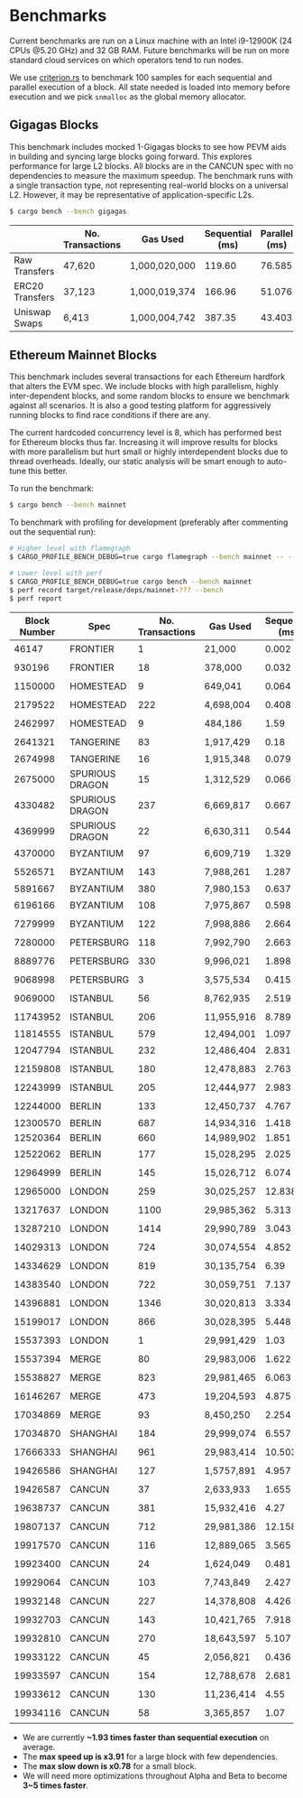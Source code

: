 # Benchmarks

Current benchmarks are run on a Linux machine with an Intel i9-12900K (24 CPUs @5.20 GHz) and 32 GB RAM. Future benchmarks will be run on more standard cloud services on which operators tend to run nodes.

We use [criterion.rs](https://github.com/bheisler/criterion.rs) to benchmark 100 samples for each sequential and parallel execution of a block. All state needed is loaded into memory before execution and we pick `snmalloc` as the global memory allocator.

## Gigagas Blocks

This benchmark includes mocked 1-Gigagas blocks to see how PEVM aids in building and syncing large blocks going forward. This explores performance for large L2 blocks. All blocks are in the CANCUN spec with no dependencies to measure the maximum speedup. The benchmark runs with a single transaction type, not representing real-world blocks on a universal L2. However, it may be representative of application-specific L2s.

```sh
$ cargo bench --bench gigagas
```

|                 | No. Transactions | Gas Used      | Sequential (ms) | Parallel (ms) | Speedup    |
| --------------- | ---------------- | ------------- | --------------- | ------------- | ---------- |
| Raw Transfers   | 47,620           | 1,000,020,000 | 119.60          | 76.585        | 🟢1.56     |
| ERC20 Transfers | 37,123           | 1,000,019,374 | 166.96          | 51.076        | 🟢3.27     |
| Uniswap Swaps   | 6,413            | 1,000,004,742 | 387.35          | 43.403        | 🟢**8.92** |

## Ethereum Mainnet Blocks

This benchmark includes several transactions for each Ethereum hardfork that alters the EVM spec. We include blocks with high parallelism, highly inter-dependent blocks, and some random blocks to ensure we benchmark against all scenarios. It is also a good testing platform for aggressively running blocks to find race conditions if there are any.

The current hardcoded concurrency level is 8, which has performed best for Ethereum blocks thus far. Increasing it will improve results for blocks with more parallelism but hurt small or highly interdependent blocks due to thread overheads. Ideally, our static analysis will be smart enough to auto-tune this better.

To run the benchmark:

```sh
$ cargo bench --bench mainnet
```

To benchmark with profiling for development (preferably after commenting out the sequential run):

```sh
# Higher level with flamegraph
$ CARGO_PROFILE_BENCH_DEBUG=true cargo flamegraph --bench mainnet -- --bench

# Lower level with perf
$ CARGO_PROFILE_BENCH_DEBUG=true cargo bench --bench mainnet
$ perf record target/release/deps/mainnet-??? --bench
$ perf report
```

| Block Number | Spec            | No. Transactions | Gas Used   | Sequential (ms) | Parallel (ms) | Speedup    |
| ------------ | --------------- | ---------------- | ---------- | --------------- | ------------- | ---------- |
| 46147        | FRONTIER        | 1                | 21,000     | 0.002           | 0.002         | ⚪1        |
| 930196       | FRONTIER        | 18               | 378,000    | 0.032           | 0.032         | ⚪1        |
| 1150000      | HOMESTEAD       | 9                | 649,041    | 0.064           | 0.065         | ⚪1        |
| 2179522      | HOMESTEAD       | 222              | 4,698,004  | 0.408           | 0.407         | ⚪1        |
| 2462997      | HOMESTEAD       | 9                | 484,186    | 1.59            | 1.593         | ⚪1        |
| 2641321      | TANGERINE       | 83               | 1,917,429  | 0.18            | 0.178         | ⚪1        |
| 2674998      | TANGERINE       | 16               | 1,915,348  | 0.079           | 0.101         | 🔴0.78     |
| 2675000      | SPURIOUS DRAGON | 15               | 1,312,529  | 0.066           | 0.084         | 🔴0.78     |
| 4330482      | SPURIOUS DRAGON | 237              | 6,669,817  | 0.667           | 0.412         | 🟢1.62     |
| 4369999      | SPURIOUS DRAGON | 22               | 6,630,311  | 0.544           | 0.329         | 🟢1.65     |
| 4370000      | BYZANTIUM       | 97               | 6,609,719  | 1.329           | 1.208         | 🟢1.1      |
| 5526571      | BYZANTIUM       | 143              | 7,988,261  | 1.287           | 0.646         | 🟢1.99     |
| 5891667      | BYZANTIUM       | 380              | 7,980,153  | 0.637           | 0.647         | 🔴0.98     |
| 6196166      | BYZANTIUM       | 108              | 7,975,867  | 0.598           | 0.554         | 🟢1.08     |
| 7279999      | BYZANTIUM       | 122              | 7,998,886  | 2.664           | 0.681         | 🟢**3.91** |
| 7280000      | PETERSBURG      | 118              | 7,992,790  | 2.663           | 1.441         | 🟢1.85     |
| 8889776      | PETERSBURG      | 330              | 9,996,021  | 1.898           | 0.796         | 🟢2.38     |
| 9068998      | PETERSBURG      | 3                | 3,575,534  | 0.415           | 0.414         | ⚪1        |
| 9069000      | ISTANBUL        | 56               | 8,762,935  | 2.519           | 1.452         | 🟢1.74     |
| 11743952     | ISTANBUL        | 206              | 11,955,916 | 8.789           | 6.048         | 🟢1.45     |
| 11814555     | ISTANBUL        | 579              | 12,494,001 | 1.097           | 1.108         | 🔴0.99     |
| 12047794     | ISTANBUL        | 232              | 12,486,404 | 2.831           | 1.168         | 🟢2.42     |
| 12159808     | ISTANBUL        | 180              | 12,478,883 | 2.763           | 1.431         | 🟢1.93     |
| 12243999     | ISTANBUL        | 205              | 12,444,977 | 2.983           | 1.118         | 🟢2.67     |
| 12244000     | BERLIN          | 133              | 12,450,737 | 4.767           | 3.391         | 🟢1.41     |
| 12300570     | BERLIN          | 687              | 14,934,316 | 1.418           | 1.43          | 🔴0.99     |
| 12520364     | BERLIN          | 660              | 14,989,902 | 1.851           | 1.861         | 🔴0.99     |
| 12522062     | BERLIN          | 177              | 15,028,295 | 2.025           | 0.943         | 🟢2.15     |
| 12964999     | BERLIN          | 145              | 15,026,712 | 6.074           | 3.491         | 🟢1.74     |
| 12965000     | LONDON          | 259              | 30,025,257 | 12.838          | 3.899         | 🟢3.29     |
| 13217637     | LONDON          | 1100             | 29,985,362 | 5.313           | 1.85          | 🟢2.87     |
| 13287210     | LONDON          | 1414             | 29,990,789 | 3.043           | 2.989         | 🟢1.02     |
| 14029313     | LONDON          | 724              | 30,074,554 | 4.852           | 1.507         | 🟢3.22     |
| 14334629     | LONDON          | 819              | 30,135,754 | 6.39            | 2.265         | 🟢2.82     |
| 14383540     | LONDON          | 722              | 30,059,751 | 7.137           | 2.546         | 🟢2.8      |
| 14396881     | LONDON          | 1346             | 30,020,813 | 3.334           | 1.73          | 🟢1.93     |
| 15199017     | LONDON          | 866              | 30,028,395 | 5.448           | 1.801         | 🟢3.02     |
| 15537393     | LONDON          | 1                | 29,991,429 | 1.03            | 1.027         | ⚪1        |
| 15537394     | MERGE           | 80               | 29,983,006 | 1.622           | 1.144         | 🟢1.42     |
| 15538827     | MERGE           | 823              | 29,981,465 | 6.063           | 2.089         | 🟢2.9      |
| 16146267     | MERGE           | 473              | 19,204,593 | 4.875           | 1.877         | 🟢2.6      |
| 17034869     | MERGE           | 93               | 8,450,250  | 2.254           | 0.98          | 🟢2.3      |
| 17034870     | SHANGHAI        | 184              | 29,999,074 | 6.557           | 3.07          | 🟢2.14     |
| 17666333     | SHANGHAI        | 961              | 29,983,414 | 10.503          | 6.039         | 🟢1.74     |
| 19426586     | SHANGHAI        | 127              | 1,5757,891 | 4.957           | 2.478         | 🟢2        |
| 19426587     | CANCUN          | 37               | 2,633,933  | 1.655           | 1.082         | 🟢1.53     |
| 19638737     | CANCUN          | 381              | 15,932,416 | 4.27            | 2.239         | 🟢1.91     |
| 19807137     | CANCUN          | 712              | 29,981,386 | 12.158          | 6.404         | 🟢1.9      |
| 19917570     | CANCUN          | 116              | 12,889,065 | 3.565           | 1.445         | 🟢2.47     |
| 19923400     | CANCUN          | 24               | 1,624,049  | 0.481           | 0.408         | 🟢1.18     |
| 19929064     | CANCUN          | 103              | 7,743,849  | 2.427           | 1.326         | 🟢1.83     |
| 19932148     | CANCUN          | 227              | 14,378,808 | 4.426           | 2.28          | 🟢1.94     |
| 19932703     | CANCUN          | 143              | 10,421,765 | 7.918           | 6.044         | 🟢1.31     |
| 19932810     | CANCUN          | 270              | 18,643,597 | 5.107           | 2.612         | 🟢1.96     |
| 19933122     | CANCUN          | 45               | 2,056,821  | 0.436           | 0.308         | 🟢1.41     |
| 19933597     | CANCUN          | 154              | 12,788,678 | 2.681           | 1.608         | 🟢1.67     |
| 19933612     | CANCUN          | 130              | 11,236,414 | 4.55            | 1.325         | 🟢3.43     |
| 19934116     | CANCUN          | 58               | 3,365,857  | 1.07            | 0.635         | 🟢1.69     |

- We are currently **~1.93 times faster than sequential execution** on average.
- The **max speed up is x3.91** for a large block with few dependencies.
- The **max slow down is x0.78** for a small block.
- We will need more optimizations throughout Alpha and Beta to become **3~5 times faster**.
